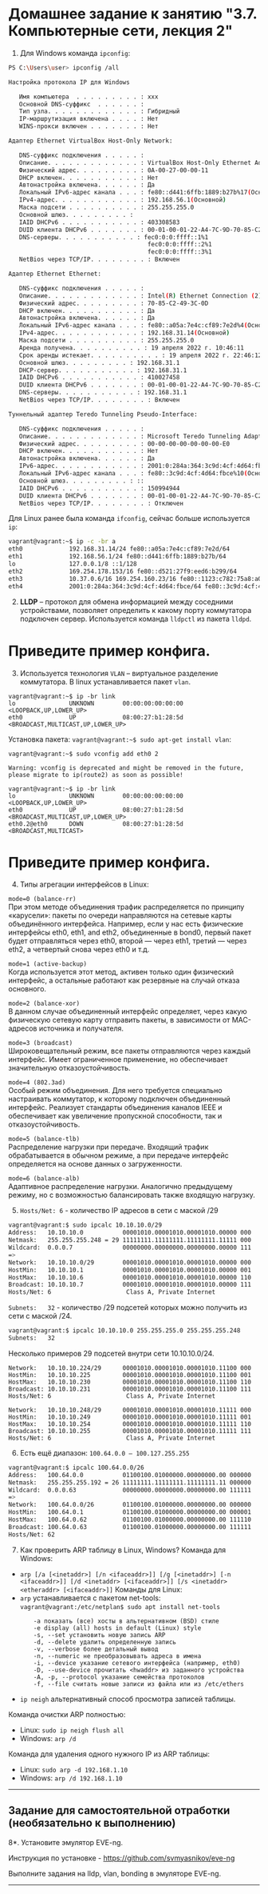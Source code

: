 # Домашнее задание к занятию "3.7. Компьютерные сети, лекция 2"

1. Для Windows команда `ipconfig`:
```bash
PS C:\Users\user> ipconfig /all

Настройка протокола IP для Windows

   Имя компьютера  . . . . . . . . . : xxx
   Основной DNS-суффикс  . . . . . . :
   Тип узла. . . . . . . . . . . . . : Гибридный
   IP-маршрутизация включена . . . . : Нет
   WINS-прокси включен . . . . . . . : Нет

Адаптер Ethernet VirtualBox Host-Only Network:

   DNS-суффикс подключения . . . . . :
   Описание. . . . . . . . . . . . . : VirtualBox Host-Only Ethernet Adapter
   Физический адрес. . . . . . . . . : 0A-00-27-00-00-11
   DHCP включен. . . . . . . . . . . : Нет
   Автонастройка включена. . . . . . : Да
   Локальный IPv6-адрес канала . . . : fe80::d441:6ffb:1889:b27b%17(Основной)
   IPv4-адрес. . . . . . . . . . . . : 192.168.56.1(Основной)
   Маска подсети . . . . . . . . . . : 255.255.255.0
   Основной шлюз. . . . . . . . . :
   IAID DHCPv6 . . . . . . . . . . . : 403308583
   DUID клиента DHCPv6 . . . . . . . : 00-01-00-01-22-A4-7C-9D-70-85-C2-49-3C-0D
   DNS-серверы. . . . . . . . . . . : fec0:0:0:ffff::1%1
                                       fec0:0:0:ffff::2%1
                                       fec0:0:0:ffff::3%1
   NetBios через TCP/IP. . . . . . . . : Включен

Адаптер Ethernet Ethernet:

   DNS-суффикс подключения . . . . . :
   Описание. . . . . . . . . . . . . : Intel(R) Ethernet Connection (2) I219-V
   Физический адрес. . . . . . . . . : 70-85-C2-49-3C-0D
   DHCP включен. . . . . . . . . . . : Да
   Автонастройка включена. . . . . . : Да
   Локальный IPv6-адрес канала . . . : fe80::a05a:7e4c:cf89:7e2d%4(Основной)
   IPv4-адрес. . . . . . . . . . . . : 192.168.31.14(Основной)
   Маска подсети . . . . . . . . . . : 255.255.255.0
   Аренда получена. . . . . . . . . . : 19 апреля 2022 г. 10:46:11
   Срок аренды истекает. . . . . . . . . . : 19 апреля 2022 г. 22:46:12
   Основной шлюз. . . . . . . . . : 192.168.31.1
   DHCP-сервер. . . . . . . . . . . : 192.168.31.1
   IAID DHCPv6 . . . . . . . . . . . : 410027458
   DUID клиента DHCPv6 . . . . . . . : 00-01-00-01-22-A4-7C-9D-70-85-C2-49-3C-0D
   DNS-серверы. . . . . . . . . . . : 192.168.31.1
   NetBios через TCP/IP. . . . . . . . : Включен

Туннельный адаптер Teredo Tunneling Pseudo-Interface:

   DNS-суффикс подключения . . . . . :
   Описание. . . . . . . . . . . . . : Microsoft Teredo Tunneling Adapter
   Физический адрес. . . . . . . . . : 00-00-00-00-00-00-00-E0
   DHCP включен. . . . . . . . . . . : Нет
   Автонастройка включена. . . . . . : Да
   IPv6-адрес. . . . . . . . . . . . : 2001:0:284a:364:3c9d:4cf:4d64:fbce(Основной)
   Локальный IPv6-адрес канала . . . : fe80::3c9d:4cf:4d64:fbce%10(Основной)
   Основной шлюз. . . . . . . . . : ::
   IAID DHCPv6 . . . . . . . . . . . : 150994944
   DUID клиента DHCPv6 . . . . . . . : 00-01-00-01-22-A4-7C-9D-70-85-C2-49-3C-0D
   NetBios через TCP/IP. . . . . . . . : Отключен
```
Для Linux ранее была команда `ifconfig`, сейчас больше используется `ip`:
```bash
vagrant@vagrant:~$ ip -c -br a
eth0             192.168.31.14/24 fe80::a05a:7e4c:cf89:7e2d/64
eth1             192.168.56.1/24 fe80::d441:6ffb:1889:b27b/64
lo               127.0.0.1/8 ::1/128
eth2             169.254.178.153/16 fe80::d521:27f9:eed6:b299/64
eth3             10.37.0.6/16 169.254.160.23/16 fe80::1123:c782:75a8:a017/64
eth4             2001:0:284a:364:3c9d:4cf:4d64:fbce/64 fe80::3c9d:4cf:4d64:fbce/64
```

2. **LLDP** – протокол для обмена информацией между соседними устройствами, позволяет определить к какому порту коммутатора подключен сервер.
Используется команда `lldpctl` из пакета `lldpd`.

#  Приведите пример конфига. </br>
3. Используется технология `VLAN` – виртуальное разделение коммутатора. В linux устанавливается пакет `vlan`.
```
vagrant@vagrant:~$ ip -br link
lo               UNKNOWN        00:00:00:00:00:00 <LOOPBACK,UP,LOWER_UP>
eth0             UP             08:00:27:b1:28:5d <BROADCAST,MULTICAST,UP,LOWER_UP>
```

Установка пакета: `vagrant@vagrant:~$ sudo apt-get install vlan`:

```
vagrant@vagrant:~$ sudo vconfig add eth0 2

Warning: vconfig is deprecated and might be removed in the future, please migrate to ip(route2) as soon as possible!

vagrant@vagrant:~$ ip -br link
lo               UNKNOWN        00:00:00:00:00:00 <LOOPBACK,UP,LOWER_UP>
eth0             UP             08:00:27:b1:28:5d <BROADCAST,MULTICAST,UP,LOWER_UP>
eth0.2@eth0      DOWN           08:00:27:b1:28:5d <BROADCAST,MULTICAST>
```

# Приведите пример конфига.
4. Типы агрегации интерфейсов в Linux:  

`mode=0 (balance-rr)` </br>
При этом методе объединения трафик распределяется по принципу «карусели»: пакеты по очереди направляются на сетевые карты объединённого интерфейса. Например, если у нас есть физические интерфейсы eth0, eth1, and eth2, объединенные в bond0, первый пакет будет отправляться через eth0, второй — через eth1, третий — через eth2, а четвертый снова через eth0 и т.д.

`mode=1 (active-backup)` </br>
Когда используется этот метод, активен только один физический интерфейс, а остальные работают как резервные на случай отказа основного.

`mode=2 (balance-xor)` </br>
В данном случае объединенный интерфейс определяет, через какую физическую сетевую карту отправить пакеты, в зависимости от MAC-адресов источника и получателя.

`mode=3 (broadcast)`  </br>
Широковещательный режим, все пакеты отправляются через каждый интерфейс. Имеет ограниченное применение, но обеспечивает значительную отказоустойчивость.

`mode=4 (802.3ad)` </br>
Особый режим объединения. Для него требуется специально настраивать коммутатор, к которому подключен объединенный интерфейс. Реализует стандарты объединения каналов IEEE и обеспечивает как увеличение пропускной способности, так и отказоустойчивость.

`mode=5 (balance-tlb)` </br>
Распределение нагрузки при передаче. Входящий трафик обрабатывается в обычном режиме, а при передаче интерфейс определяется на основе данных о загруженности.

`mode=6 (balance-alb)` </br>
Адаптивное распределение нагрузки. Аналогично предыдущему режиму, но с возможностью балансировать также входящую нагрузку.

5. `Hosts/Net: 6` - количество IP адресов в сети с маской /29 
```bash
vagrant@vagrant:$ sudo ipcalc 10.10.10.0/29
Address:   10.10.10.0           00001010.00001010.00001010.00000 000
Netmask:   255.255.255.248 = 29 11111111.11111111.11111111.11111 000
Wildcard:  0.0.0.7              00000000.00000000.00000000.00000 111
=>
Network:   10.10.10.0/29        00001010.00001010.00001010.00000 000
HostMin:   10.10.10.1           00001010.00001010.00001010.00000 001
HostMax:   10.10.10.6           00001010.00001010.00001010.00000 110
Broadcast: 10.10.10.7           00001010.00001010.00001010.00000 111
Hosts/Net: 6                     Class A, Private Internet
```

`Subnets:   32` - количество /29 подсетей которых можно получить из сети с маской /24. 
```bash
vagrant@vagrant:$ ipcalc 10.10.10.0 255.255.255.0 255.255.255.248
Subnets:   32
```

Несколько примеров 29 подсетей внутри сети 10.10.10.0/24.
```
Network:   10.10.10.224/29      00001010.00001010.00001010.11100 000
HostMin:   10.10.10.225         00001010.00001010.00001010.11100 001
HostMax:   10.10.10.230         00001010.00001010.00001010.11100 110
Broadcast: 10.10.10.231         00001010.00001010.00001010.11100 111
Hosts/Net: 6                     Class A, Private Internet

Network:   10.10.10.248/29      00001010.00001010.00001010.11111 000
HostMin:   10.10.10.249         00001010.00001010.00001010.11111 001
HostMax:   10.10.10.254         00001010.00001010.00001010.11111 110
Broadcast: 10.10.10.255         00001010.00001010.00001010.11111 111
Hosts/Net: 6                     Class A, Private Internet
```

6. Есть ещё диапазон: `100.64.0.0 — 100.127.255.255`
```bash
vagrant@vagrant:$ ipcalc 100.64.0.0/26
Address:   100.64.0.0           01100100.01000000.00000000.00 000000
Netmask:   255.255.255.192 = 26 11111111.11111111.11111111.11 000000
Wildcard:  0.0.0.63             00000000.00000000.00000000.00 111111
=>
Network:   100.64.0.0/26        01100100.01000000.00000000.00 000000
HostMin:   100.64.0.1           01100100.01000000.00000000.00 000001
HostMax:   100.64.0.62          01100100.01000000.00000000.00 111110
Broadcast: 100.64.0.63          01100100.01000000.00000000.00 111111
Hosts/Net: 62
```

7. Как проверить ARP таблицу в Linux, Windows? 
Команда для Windows: 
- `arp [/a [<inetaddr>] [/n <ifaceaddr>]] [/g [<inetaddr>] [-n <ifaceaddr>]] [/d <inetaddr> [<ifaceaddr>]] [/s <inetaddr> <etheraddr> [<ifaceaddr>]]`
Команды для Linux:
- `arp` устанавливается с пакетом net-tools: `vagrant@vagrant:/etc/netplan$ sudo apt install net-tools`
 ```
        -a показать (все) хосты в альтернативном (BSD) стиле
        -e display (all) hosts in default (Linux) style
        -s, --set установить новую запись ARP
        -d, --delete удалить определенную запись
        -v, --verbose более детальный вывод
        -n, --numeric не преобразовывать адреса в имена
        -i, --device указание сетевого интерфейса (например, eth0)
        -D, --use-device прочитать <hwaddr> из заданного устройства
        -A, -p, --protocol указание семейства протоколов
        -f, --file считать новые записи из файла или из /etc/ethers
 ```
- `ip neigh` альтернативный способ просмотра записей таблицы.

Команда очистки ARP полностью:  </br>
- Linux: `sudo ip neigh flush all`   </br>
- Windows: `arp /d` </br>

Команда для удаления одного нужного IP из ARP таблицы: </br>
- Linux: `sudo arp -d 192.168.1.10` </br>
- Windows: `arp /d 192.168.1.10` </br>

 ---
## Задание для самостоятельной отработки (необязательно к выполнению)

 8*. Установите эмулятор EVE-ng.
 
 Инструкция по установке - https://github.com/svmyasnikov/eve-ng

 Выполните задания на lldp, vlan, bonding в эмуляторе EVE-ng. 
 
 ---
